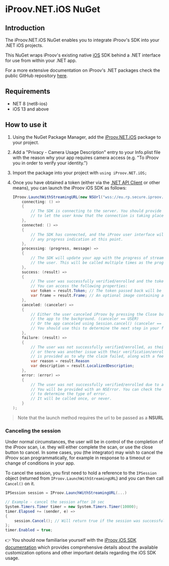 # iProov.NET.iOS NuGet

## Introduction

The iProov.NET.iOS NuGet enables you to integrate iProov's SDK into your .NET iOS projects. 

This NuGet wraps iProov's existing native [iOS](https://github.com/iProov/ios) SDK behind a .NET interface for use from within your .NET app.

For a more extensive documentation on iProov's .NET packages check the public GitHub repository [here](https://github.com/iProov/dotnet-maui).

## Requirements

- NET 8 (net8-ios)
- iOS 13 and above


## How to use it

1. Using the NuGet Package Manager, add the [iProov.NET.iOS](https://www.nuget.org/packages/iProov.NET.iOS/) package to your project.

2. Add a "Privacy - Camera Usage Description" entry to your Info.plist file with the reason why your app requires camera access (e.g. "To iProov you in order to verify your identity.")

3. Import the package into your project with `using iProov.NET.iOS;`

4. Once you have obtained a token (either via the [.NET API Client](https://github.com/iProov/dotnet-maui/tree/master/APIClient) or other means), you can launch the iProov iOS SDK as follows:

	```csharp
	IProov.LaunchWithStreamingURL(new NSUrl("wss://eu.rp.secure.iproov.me/ws"), token, new IPOptions(), // Substitute streaming URL as appropriate
		connecting: () =>
		{
			// The SDK is connecting to the server. You should provide an indeterminate progress indicator
			// to let the user know that the connection is taking place.
		},
		connected: () =>
		{
			// The SDK has connected, and the iProov user interface will now be displayed. You should hide
			// any progress indication at this point.
		},
		processing: (progress, message) =>
		{
			// The SDK will update your app with the progress of streaming to the server and authenticating
			// the user. This will be called multiple times as the progress updates.
		},
		success: (result) =>
		{
			// The user was successfully verified/enrolled and the token has been validated.
			// You can access the following properties:
			var token = result.Token; // The token passed back will be the same as the one passed in to the original call
			var frame = result.Frame; // An optional image containing a single frame of the user, if enabled for your service provider
		},
		canceled: (canceler) =>
		{
			// Either the user canceled iProov by pressing the Close button at the top left or sending
			// the app to the background. (canceler == USER)
			// Or the app canceled using Session.cancel() (canceler == INTEGRATION).
			// You should use this to determine the next step in your flow.
		},
		failure: (result) =>
		{
			// The user was not successfully verified/enrolled, as their identity could not be verified,
			// or there was another issue with their verification/enrollment. A reason (as a string)
			// is provided as to why the claim failed, along with a feedback code from the back-end.
			var reason = result.Reason
			var description = result.LocalizedDescription;
		},
		error: (error) =>
		{
			// The user was not successfully verified/enrolled due to an error (e.g. lost internet connection).
			// You will be provided with an NSError. You can check the error code against the IPErrorCode constants
			// to determine the type of error.
			// It will be called once, or never.
		}
	);
	```
> Note that the launch method requires the url to be passed as a **NSURL** 

### Canceling the session

Under normal circumstances, the user will be in control of the completion of the iProov scan, i.e. they will either complete the scan, or use the close button to cancel. In some cases, you (the integrator) may wish to cancel the iProov scan programmatically, for example in response to a timeout or change of conditions in your app.

To cancel the session, you first need to hold a reference to the `IPSession` object (returned from `IProov.LaunchWithStreamingURL`) and you can then call `Cancel()` on it.

```csharp
IPSession session = IProov.LaunchWithStreamingURL(...)

// Example - cancel the session after 10 sec
System.Timers.Timer timer = new System.Timers.Timer(10000);
timer.Elapsed += (sender, e) => 
{
    session.Cancel(); // Will return true if the session was successfully canceled
};
timer.Enabled = true;
```
	
👉 You should now familiarise yourself with the [iProov iOS SDK documentation](https://github.com/iProov/ios) which provides comprehensive details about the available customization options and other important details regarding the iOS SDK usage.